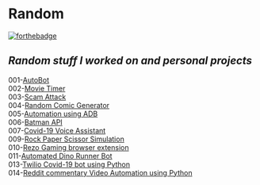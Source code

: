 # Random

[![forthebadge](https://forthebadge.com/images/badges/60-percent-of-the-time-works-every-time.svg)](https://forthebadge.com)

<i>Random stuff I worked on and personal projects</i>
---

001-[AutoBot](https://github.com/SrijanReddy/Random/tree/master/001)
<br>
002-[Movie Timer](https://github.com/SrijanReddy/Random/tree/master/002)
<br>
003-[Scam Attack](https://github.com/SrijanReddy/Random/tree/master/003)
<br>
004-[Random Comic Generator](https://github.com/SrijanReddy/Random/tree/master/004)
<br>
005-[Automation using ADB](https://github.com/SrijanReddy/Random/tree/master/005)
<br>
006-[Batman API](https://github.com/SrijanReddy/Random/tree/master/006)
<br>
007-[Covid-19 Voice Assistant](https://github.com/SrijanReddy/Random/tree/master/007)
<br>
009-[Rock Paper Scissor Simulation](https://github.com/SrijanReddy/Random/tree/master/009)
<br>
010-[Rezo Gaming browser extension](https://github.com/SrijanReddy/Random/tree/master/010)
<br>
011-[Automated Dino Runner Bot](https://github.com/SrijanReddy/Random/tree/master/011)
<br>
013-[Twilio Covid-19 bot using Python](https://github.com/SrijanReddy/Random/tree/master/013)
<br>
014-[Reddit commentary Video Automation using Python](https://github.com/SrijanReddy/Random/tree/master/014)
